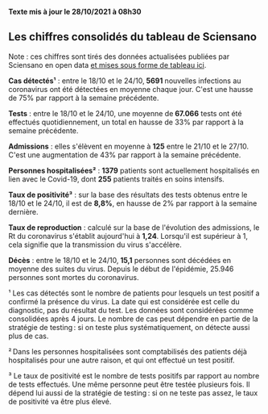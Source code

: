 <strong>Texte mis à jour le 28/10/2021 à 08h30</strong><h2>Les chiffres consolidés du tableau de Sciensano</h2><p>Note : ces chiffres sont tirés des données actualisées publiées par Sciensano en open data <a href='https://datastudio.google.com/embed/u/0/reporting/c14a5cfc-cab7-4812-848c-0369173148ab/page/ZwmOB_blank'>et mises sous forme de tableau ici</a>.<p><strong>Cas détectés¹</strong> : entre le 18/10 et le 24/10,<strong> 5691</strong> nouvelles infections au coronavirus ont été détectées en moyenne chaque jour. C'est une hausse de 75% par rapport à la semaine précédente.<p><strong>Tests</strong> : entre le 18/10 et le 24/10, une moyenne de<strong> 67.066</strong> tests ont été effectués quotidiennement, un total en hausse de 33% par rapport à la semaine précédente.<p><strong>Admissions</strong> : elles s'élèvent en moyenne à <strong> 125</strong> entre le 21/10 et le 27/10. C'est une augmentation de 43% par rapport à la semaine précédente.<p><strong>Personnes hospitalisées²</strong> : <strong>1379</strong> patients sont actuellement hospitalisés en lien avec le Covid-19, dont <strong>255</strong> patients traités en soins intensifs.<p><strong>Taux de positivité³</strong> : sur la base des résultats des tests obtenus entre le 18/10 et le 24/10, il est de <strong>8,8%</strong>, en hausse de 2% par rapport à la semaine dernière.<p><strong>Taux de reproduction</strong> : calculé sur la base de l'évolution des admissions, le Rt du coronavirus s'établit aujourd'hui à <strong>1,24</strong>. Lorsqu'il est supérieur à 1, cela signifie que la transmission du virus s'accélère.<p><strong>Décès</strong> : entre le 18/10 et le 24/10,<strong> 15,1</strong> personnes sont décédées en moyenne des suites du virus. Depuis le début de l'épidémie, 25.946 personnes sont mortes du coronavirus.<p>¹ Les cas détectés sont le nombre de patients pour lesquels un test positif a confirmé la présence du virus. La date qui est considérée est celle du diagnostic, pas du résultat du test. Les données sont considérées comme consolidées après 4 jours. Le nombre de cas peut dépendre en partie de la stratégie de testing : si on teste plus systématiquement, on détecte aussi plus de cas.<p>² Dans les personnes hospitalisées sont comptabilisés des patients déjà hospitalisés pour une autre raison, et qui ont effectué un test positif.<p>³ Le taux de positivité est le nombre de tests positifs par rapport au nombre de tests effectués. Une même personne peut être testée plusieurs fois. Il dépend lui aussi de la stratégie de testing : si on ne teste pas assez, le taux de positivité va être plus élevé.